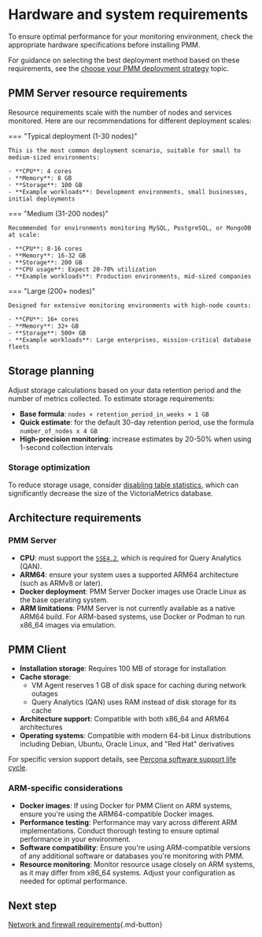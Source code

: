 # Hardware and system requirements
To ensure optimal performance for your monitoring environment, check the appropriate hardware specifications before installing PMM.

For guidance on selecting the best deployment method based on these requirements, see the [choose your PMM deployment strategy](../plan-pmm-installation/choose-deployment.md) topic.

## PMM Server resource requirements
Resource requirements scale with the number of nodes and services monitored. Here are our recommendations for different deployment scales:

=== "Typical deployment (1-30 nodes)"

    This is the most common deployment scenario, suitable for small to medium-sized environments:

    - **CPU**: 4 cores
    - **Memory**: 8 GB  
    - **Storage**: 100 GB
    - **Example workloads**: Development environments, small businesses, initial deployments

=== "Medium (31-200 nodes)"

    Recommended for environments monitoring MySQL, PostgreSQL, or MongoDB at scale:

    - **CPU**: 8-16 cores
    - **Memory**: 16-32 GB
    - **Storage**: 200 GB
    - **CPU usage**: Expect 20-70% utilization
    - **Example workloads**: Production environments, mid-sized companies

=== "Large (200+ nodes)"

    Designed for extensive monitoring environments with high-node counts:

    - **CPU**: 16+ cores
    - **Memory**: 32+ GB
    - **Storage**: 500+ GB
    - **Example workloads**: Large enterprises, mission-critical database fleets

## Storage planning
Adjust storage calculations based on your data retention period and the number of metrics collected. To estimate storage requirements:

- **Base formula**: `nodes × retention_period_in_weeks × 1 GB`
- **Quick estimate**: for the default 30-day retention period, use the formula `number_of_nodes x 4 GB`
- **High-precision monitoring**: increase estimates by 20-50% when using 1-second collection intervals

### Storage optimization

To reduce storage usage, consider [disabling table statistics](../../install-pmm/install-pmm-client/connect-database/mysql/disable_table_stats.md), which can significantly decrease the size of the VictoriaMetrics database.

## Architecture requirements

### PMM Server 

- **CPU**: must support the [`SSE4.2`](https://wikipedia.org/wiki/SSE4#SSE4.2), which is required for Query Analytics (QAN).
- **ARM64**: ensure your system uses a supported ARM64 architecture (such as ARMv8 or later).
- **Docker deployment**: PMM Server Docker images use Oracle Linux as the base operating system.
- **ARM limitations**: PMM Server is not currently available as a native ARM64 build. For ARM-based systems, use Docker or Podman to run x86_64 images via emulation.

## PMM Client 

- **Installation storage**: Requires 100 MB of storage for installation
- **Cache storage**: 
    - VM Agent reserves 1 GB of disk space for caching during network outages
    - Query Analytics (QAN) uses RAM instead of disk storage for its cache
- **Architecture support**: Compatible with both x86_64 and ARM64 architectures
- **Operating systems**: Compatible with modern 64-bit Linux distributions including Debian, Ubuntu, Oracle Linux, and "Red Hat" derivatives

For specific version support details, see [Percona software support life cycle](https://www.percona.com/services/policies/percona-software-support-lifecycle#pt).

### ARM-specific considerations

- **Docker images**: If using Docker for PMM Client on ARM systems, ensure you're using the ARM64-compatible Docker images.
- **Performance testing**: Performance may vary across different ARM implementations. Conduct thorough testing to ensure optimal performance in your environment.
- **Software compatibility**: Ensure you're using ARM-compatible versions of any additional software or databases you're monitoring with PMM.
- **Resource monitoring**: Monitor resource usage closely on ARM systems, as it may differ from x86_64 systems. Adjust your configuration as needed for optimal performance.

## Next step

[Network and firewall requirements](../plan-pmm-installation/network_and_firewall.md){.md-button}
 

